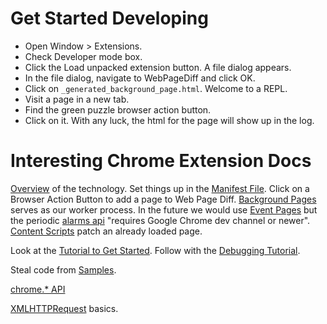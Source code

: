 # Get Started Developing

- Open Window > Extensions.
- Check Developer mode box.
- Click the Load unpacked extension button.  A file dialog appears.
- In the file dialog, navigate to WebPageDiff and click OK.
- Click on `_generated_background_page.html`.  Welcome to a REPL.
- Visit a page in a new tab.
- Find the green puzzle browser action button.
- Click on it.  With any luck, the html for the page will show up in the log.

# Interesting Chrome Extension Docs

[Overview](http://developer.chrome.com/extensions/overview.html) of the technology.
	Set things up in the [Manifest File](http://developer.chrome.com/extensions/manifest.html).
	Click on a Browser Action Button to add a page to Web Page Diff.
	[Background Pages](http://developer.chrome.com/extensions/background_pages.html) serves as our worker process.
		In the future we would use [Event Pages](http://developer.chrome.com/extensions/event_pages.html) but the periodic [alarms api](http://developer.chrome.com/extensions/alarms.html) "requires Google Chrome dev channel or newer".
	[Content Scripts](http://developer.chrome.com/extensions/content_scripts.html) patch an already loaded page.

Look at the [Tutorial to Get Started](http://developer.chrome.com/extensions/getstarted.html).  Follow with the [Debugging Tutorial](http://developer.chrome.com/extensions/tut_debugging.html).

Steal code from [Samples](http://developer.chrome.com/extensions/samples.html).

[chrome.* API](http://developer.chrome.com/extensions/api_index.html)

[XMLHTTPRequest](http://developer.chrome.com/extensions/xhr.html) basics.

